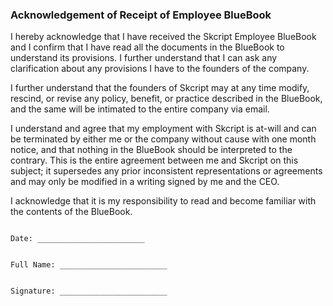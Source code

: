 ### Acknowledgement of Receipt of Employee BlueBook

I hereby acknowledge that I have received the Skcript Employee BlueBook and I confirm that I have read all the documents in the BlueBook to understand its provisions. I further understand that I can ask any clarification about any provisions I have to the founders of the company.

I further understand that the founders of Skcript may at any time modify, rescind, or revise any policy, benefit, or practice described in the BlueBook, and the same will be intimated to the entire company via email.

I understand and agree that my employment with Skcript is at-will and can be terminated by either me or the company without cause with one month notice, and that nothing in the BlueBook should be interpreted to the contrary. This is the entire agreement between me and Skcript on this subject; it supersedes any prior inconsistent representations or agreements and may only be modified in a writing signed by me and the CEO.

I acknowledge that it is my responsibility to read and become familiar with the contents of the BlueBook.


```

Date: ________________________


Full Name: ________________________


Signature: ________________________

```
